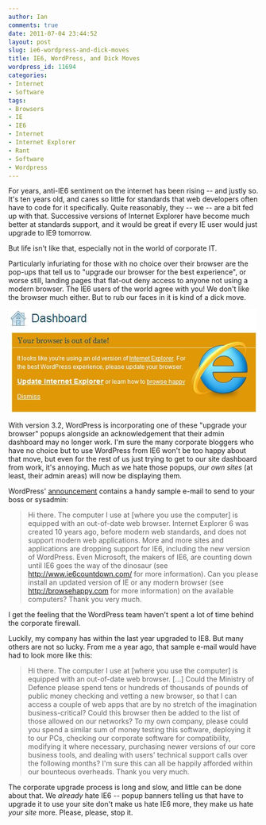 ```yaml
---
author: Ian
comments: true
date: 2011-07-04 23:44:52
layout: post
slug: ie6-wordpress-and-dick-moves
title: IE6, WordPress, and Dick Moves
wordpress_id: 11694
categories:
- Internet
- Software
tags:
- Browsers
- IE
- IE6
- Internet
- Internet Explorer
- Rant
- Software
- Wordpress
---
```


For years, anti-IE6 sentiment on the internet has been rising -- and justly so.  It's ten years old, and cares so little for standards that web developers often have to code for it specifically.  Quite reasonably, they -- we -- are a bit fed up with that.  Successive versions of Internet Explorer have become much better at standards support, and it would be great if every IE user would just upgrade to IE9 tomorrow.

But life isn't like that, especially not in the world of corporate IT.

Particularly infuriating for those with no choice over their browser are the pop-ups that tell us to "upgrade our browser for the best experience", or worse still, landing pages that flat-out deny access to anyone not using a modern browser.  The IE6 users of the world agree with you! We don't like the browser much either.  But to rub our faces in it is kind of a dick move.

 ![image](/blog/2011/07/wpid-wordpress-ie.png) 

With version 3.2, WordPress is incorporating one of these "upgrade your browser" popups alongside an acknowledgement that their admin dashboard may no longer work.  I'm sure the many corporate bloggers who have no choice but to use WordPress from IE6 won't be too happy about that move, but even for the rest of us just trying to get to our site dashboard from work, it's annoying.  Much as we hate those popups, _our own sites_ (at least, their admin areas) will now be displaying them.

WordPress' [announcement](https://wordpress.org/news/2011/07/are-you-ready-for-wordpress-3-2/) contains a handy sample e-mail to send to your boss or sysadmin:

> Hi there. The computer I use at [where you use the computer] is equipped with an out-of-date web browser. Internet Explorer 6 was created 10 years ago, before modern web standards, and does not support modern web applications. More and more sites and applications are dropping support for IE6, including the new version of WordPress. Even Microsoft, the makers of IE6, are counting down until IE6 goes the way of the dinosaur (see http://www.ie6countdown.com/ for more information). Can you please install an updated version of IE or any modern browser (see http://browsehappy.com for more information) on the available computers? Thank you very much.

I get the feeling that the WordPress team haven't spent a lot of time behind the corporate firewall.

Luckily, my company has within the last year upgraded to IE8.  But many others are not so lucky.  From me a year ago, that sample e-mail would have had to look more like this:

> Hi there. The computer I use at [where you use the computer] is equipped with an out-of-date web browser. [...] Could the Ministry of Defence please spend tens or hundreds of thousands of pounds of public money checking and vetting a new browser, so that I can access a couple of web apps that are by no stretch of the imagination business-critical?  Could this browser then be added to the list of those allowed on our networks?  To my own company, please could you spend a similar sum of money testing this software, deploying it to our PCs, checking our corporate software for compatibility, modifying it where necessary, purchasing newer versions of our core business tools, and dealing with users' technical support calls over the following months? I'm sure this can all be happily afforded within our bounteous overheads. Thank you very much.

The corporate upgrade process is long and slow, and little can be done about that.  We _already_ hate IE6 -- popup banners telling us that have to upgrade it to use your site don't make us hate IE6 more, they make us hate _your site_ more.  Please, please, stop it.
